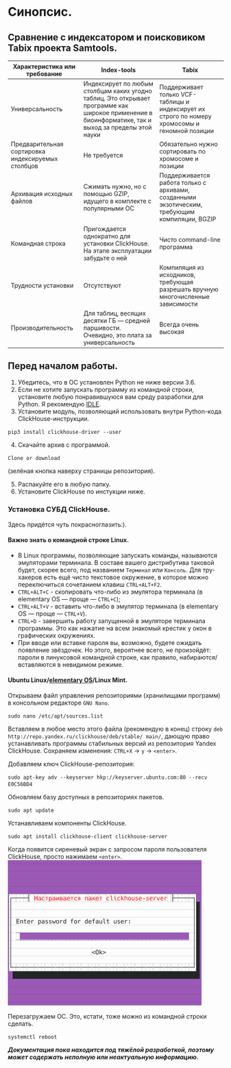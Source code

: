 # Синопсис.
## Сравнение с индексатором и поисковиком Tabix проекта Samtools.
| Характеристика или требование | Index-tools | Tabix |
| -------------- | ----------- | ----- |
| Универсальность | Индексирует по любым столбцам каких угодно таблиц. Это открывает программе как широкое применение в биоинформатике, так и выход за пределы этой науки | Поддерживает только VCF-таблицы и индексирует их строго по номеру хромосомы и геномной позиции |
| Предварительная сортировка индексируемых столбцов | Не требуется | Обязательно нужно сортировать по хромосоме и позиции |
| Архивация исходных файлов | Сжимать нужно, но с помощью GZIP, идущего в комплекте с популярными ОС | Поддерживается работа только с архивами, созданными экзотическим, требующим компиляции, BGZIP |
| Командная строка | Пригождается однократно для установки ClickHouse. На этапе эксплуатации забудьте о ней | Чисто command-line программа |
| Трудности установки | Отсутствуют | Компиляция из исходников, требующая разрешать вручную многочисленные зависимости |
| Производительность | Для таблиц, весящих десятки ГБ — средней паршивости. Очевидно, это плата за универсальность | Всегда очень высокая |

## Перед началом работы.
1. Убедитесь, что в ОС установлен Python не ниже версии 3.6.
2. Если не хотите запускать программу из командной строки, установите любую понравившуюся вам среду разработки для Python. Я рекомендую [IDLE](https://github.com/PlatonB/bioinformatic-python-scripts#установка-среды-разработки).
3. Установите модуль, позволяющий использовать внутри Python-кода ClickHouse-инструкции.
```
pip3 install clickhouse-driver --user
```

4. Скачайте архив с программой.
```
Clone or download
```
(зелёная кнопка наверху страницы репозитория).

5. Распакуйте его в любую папку.
6. Установите ClickHouse по инстукции ниже.

### Установка СУБД ClickHouse.
Здесь придётся чуть покрасноглазить:).

#### Важно знать о командной строке Linux.
- В Linux программы, позволяющие запускать команды, называются эмуляторами терминала. В составе вашего дистрибутива таковой будет, скорее всего, под названием `Терминал` или `Консоль`. Для тру-хакеров есть ещё чисто текстовое окружение, в которое можно переключиться сочетанием клавиш `CTRL+ALT+F2`.
- `CTRL+ALT+C` - скопировать что-либо из эмулятора терминала (в elementary OS — проще — `CTRL+C`);
- `CTRL+ALT+V` - вставить что-либо в эмулятор терминала (в elementary OS — проще — `CTRL+V`).
- `CTRL+D` - завершить работу запущенной в эмуляторе терминала программы. Это как нажатие на всем знакомый крестик у окон в графических окружениях.
- При вводе или вставке пароля вы, возможно, будете ожидать появление звёздочек. Но этого, вероятнее всего, не произойдёт: пароли в линуксовой командной строке, как правило, набираются/вставляются в невидимом режиме.

#### Ubuntu Linux/[elementary OS](https://elementary.io/ru/)/Linux Mint.
Открываем файл управления репозиториями (хранилищами программ) в консольном редакторе `GNU Nano`.
```
sudo nano /etc/apt/sources.list
```

Вставляем в любое место этого файла (рекомендую в конец) строку `deb http://repo.yandex.ru/clickhouse/deb/stable/ main/`, дающую право устанавливать программы стабильных версий из репозитория Yandex ClickHouse. Сохраняем изменения: `CTRL+X` → `y` → `<enter>`.

Добавляем ключ ClickHouse-репозитория:
```
sudo apt-key adv --keyserver hkp://keyserver.ubuntu.com:80 --recv E0C56BD4
```

Обновляем базу доступных в репозиториях пакетов.
```
sudo apt update
```

Устанавливаем компоненты ClickHouse.
```
sudo apt install clickhouse-client clickhouse-server
```

Когда появится сиреневый экран с запросом пароля пользователя ClickHouse, просто нажимаем `<enter>`.
![Текст](https://raw.githubusercontent.com/PlatonB/index-tools/master/gallery/ClickHouse_password.png)

Перезагружаем ОС. Это, кстати, тоже можно из командной строки сделать.
```
systemctl reboot
```

**_Документация пока находится под тяжёлой разработкой, поэтому может содержать неполную или неактуальную информацию._**
